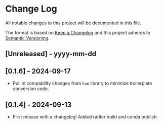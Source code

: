 # Change Log

All notable changes to this project will be documented in this file.

The format is based on [Keep a Changelog](http://keepachangelog.com/)
and this project adheres to [Semantic Versioning](http://semver.org/).

## [Unreleased] - yyyy-mm-dd

## [0.1.6] - 2024-09-17

- Pull in compability changes from `hue` library to minimize boilerplate conversion code.

## [0.1.4] - 2024-09-13

- First release with a changelog! Added rattler build and conda publish.
